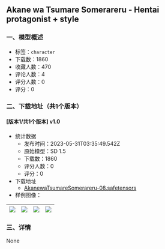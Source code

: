 ## Akane wa Tsumare Somerareru - Hentai protagonist + style
### 一、模型概述

- 标签：`character`
- 下载数：1860
- 收藏人数：470
- 评论人数：4
- 评分人数：0
- 评分：0

### 二、下载地址（共1个版本）

#### [版本1/共1个版本] v1.0

- 统计数据
  - 发布时间：2023-05-31T03:35:49.542Z
  - 原始模型：SD 1.5
  - 下载数：1860
  - 评分人数：0
  - 评分：0
- 下载地址
  - [AkanewaTsumareSomerareru-08.safetensors](https://civitai.com/api/download/models/85977)
- 样例图像：

| <img src="https://image.civitai.com/xG1nkqKTMzGDvpLrqFT7WA/5ad5862b-905a-49b1-8520-aa79ea2280ed/width=450/976151.jpeg" /> | <img src="https://image.civitai.com/xG1nkqKTMzGDvpLrqFT7WA/85dd1429-1c37-4a86-8e42-12c819c2a95a/width=450/976141.jpeg" /> | <img src="https://image.civitai.com/xG1nkqKTMzGDvpLrqFT7WA/1eceaeb9-e348-481c-afdf-27a13d70aa97/width=450/976156.jpeg" /> | <img src="https://image.civitai.com/xG1nkqKTMzGDvpLrqFT7WA/d7ac5ba8-3a48-4c4a-9913-741aed9bd638/width=450/976155.jpeg" /> |
| ---- | ---- | ---- | ---- |


### 三、详情
None
